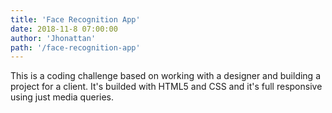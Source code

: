 ```yaml
---
title: 'Face Recognition App'
date: 2018-11-8 07:00:00
author: 'Jhonattan'
path: '/face-recognition-app'
---
```


This is a coding challenge based on working with a designer and building a project for a client. It's builded with HTML5 and CSS and it's full responsive using just media queries.


